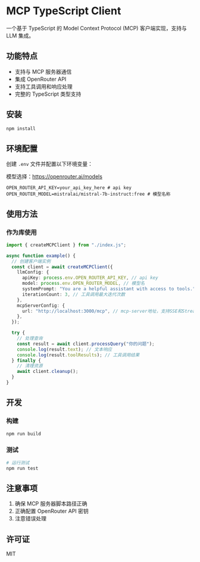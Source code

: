 # MCP TypeScript Client

一个基于 TypeScript 的 Model Context Protocol (MCP) 客户端实现，支持与 LLM 集成。

## 功能特点

- 支持与 MCP 服务器通信
- 集成 OpenRouter API
- 支持工具调用和响应处理
- 完整的 TypeScript 类型支持

## 安装

```bash
npm install
```

## 环境配置

创建 `.env` 文件并配置以下环境变量：

模型选择：https://openrouter.ai/models

```env
OPEN_ROUTER_API_KEY=your_api_key_here # api key
OPEN_ROUTER_MODEL=mistralai/mistral-7b-instruct:free # 模型名称
```

## 使用方法

### 作为库使用

```typescript
import { createMCPClient } from "./index.js";

async function example() {
  // 创建客户端实例
  const client = await createMCPClient({
    llmConfig: {
      apiKey: process.env.OPEN_ROUTER_API_KEY, // api key
      model: process.env.OPEN_ROUTER_MODEL, // 模型名
      systemPrompt: "You are a helpful assistant with access to tools.", // 系统提示词
      iterationCount: 3, // 工具调用最大迭代次数
    },
    mcpServerConfig: {
      url: "http://localhost:3000/mcp", // mcp-server地址，支持SSE和Streamable HTTP
    },
  });

  try {
    // 处理查询
    const result = await client.processQuery("你的问题");
    console.log(result.text); // 文本响应
    console.log(result.toolResults); // 工具调用结果
  } finally {
    // 清理资源
    await client.cleanup();
  }
}
```

## 开发

### 构建

```bash
npm run build
```

### 测试

```bash
# 运行测试
npm run test
```

## 注意事项

1. 确保 MCP 服务器脚本路径正确
2. 正确配置 OpenRouter API 密钥
3. 注意错误处理

## 许可证

MIT
